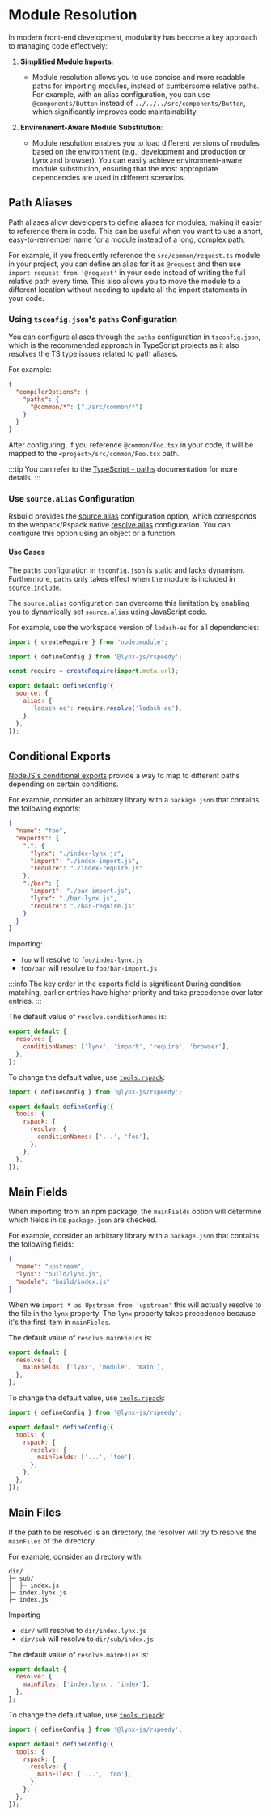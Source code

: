 # Module Resolution

In modern front-end development, modularity has become a key approach to managing code effectively:

1. **Simplified Module Imports**:

   - Module resolution allows you to use concise and more readable paths for importing modules, instead of cumbersome relative paths. For example, with an alias configuration, you can use `@components/Button` instead of `../../../src/components/Button`, which significantly improves code maintainability.

2. **Environment-Aware Module Substitution**:
   - Module resolution enables you to load different versions of modules based on the environment (e.g., development and production or Lynx and browser). You can easily achieve environment-aware module substitution, ensuring that the most appropriate dependencies are used in different scenarios.

## Path Aliases

Path aliases allow developers to define aliases for modules, making it easier to reference them in code. This can be useful when you want to use a short, easy-to-remember name for a module instead of a long, complex path.

For example, if you frequently reference the `src/common/request.ts` module in your project, you can define an alias for it as `@request` and then use `import request from '@request'` in your code instead of writing the full relative path every time. This also allows you to move the module to a different location without needing to update all the import statements in your code.

### Using `tsconfig.json`'s `paths` Configuration

You can configure aliases through the `paths` configuration in `tsconfig.json`, which is the recommended approach in TypeScript projects as it also resolves the TS type issues related to path aliases.

For example:

```json title="tsconfig.json"
{
  "compilerOptions": {
    "paths": {
      "@common/*": ["./src/common/*"]
    }
  }
}
```

After configuring, if you reference `@common/Foo.tsx` in your code, it will be mapped to the `<project>/src/common/Foo.tsx` path.

:::tip
You can refer to the [TypeScript - paths](https://typescriptlang.org/tsconfig#paths) documentation for more details.
:::

### Use `source.alias` Configuration

Rsbuild provides the [source.alias](../../api/rspeedy/rspeedy.source.alias) configuration option, which corresponds to the webpack/Rspack native [resolve.alias](https://rspack.dev/config/resolve#resolvealias) configuration. You can configure this option using an object or a function.

#### Use Cases

The `paths` configuration in `tsconfig.json` is static and lacks dynamism. Furthermore, `paths` only takes effect when the module is included in [`source.include`](../../api/rspeedy/rspeedy.source.include).

The `source.alias` configuration can overcome this limitation by enabling you to dynamically set `source.alias` using JavaScript code.

For example, use the workspace version of `lodash-es` for all dependencies:

```js title="lynx.config.ts"
import { createRequire } from 'node:module';

import { defineConfig } from '@lynx-js/rspeedy';

const require = createRequire(import.meta.url);

export default defineConfig({
  source: {
    alias: {
      'lodash-es': require.resolve('lodash-es'),
    },
  },
});
```

## Conditional Exports

[NodeJS's conditional exports](https://nodejs.org/api/packages.html#conditional-exports) provide a way to map to different paths depending on certain conditions.

For example, consider an arbitrary library with a `package.json` that contains the following exports:

```json "package.json"
{
  "name": "foo",
  "exports": {
    ".": {
      "lynx": "./index-lynx.js",
      "import": "./index-import.js",
      "require": "./index-require.js"
    },
    "./bar": {
      "import": "./bar-import.js",
      "lynx": "./bar-lynx.js",
      "require": "./bar-require.js"
    }
  }
}
```

Importing:

- `foo` will resolve to `foo/index-lynx.js`
- `foo/bar` will resolve to `foo/bar-import.js`

:::info The key order in the exports field is significant
During condition matching, earlier entries have higher priority and take precedence over later entries.
:::

The default value of `resolve.conditionNames` is:

```js title="rspack.config.js"
export default {
  resolve: {
    conditionNames: ['lynx', 'import', 'require', 'browser'],
  },
};
```

To change the default value, use [`tools.rspack`]:

```js title="lynx.config.ts"
import { defineConfig } from '@lynx-js/rspeedy';

export default defineConfig({
  tools: {
    rspack: {
      resolve: {
        conditionNames: ['...', 'foo'],
      },
    },
  },
});
```

## Main Fields

When importing from an npm package, the `mainFields` option will determine which fields in its `package.json` are checked.

For example, consider an arbitrary library with a `package.json` that contains the following fields:

```json title="package.json"
{
  "name": "upstream",
  "lynx": "build/lynx.js",
  "module": "build/index.js"
}
```

When we `import * as Upstream from 'upstream'` this will actually resolve to the file in the `lynx` property. The `lynx` property takes precedence because it's the first item in `mainFields`.

The default value of `resolve.mainFields` is:

```js title="rspack.config.js"
export default {
  resolve: {
    mainFields: ['lynx', 'module', 'main'],
  },
};
```

To change the default value, use [`tools.rspack`]:

```js title="lynx.config.ts"
import { defineConfig } from '@lynx-js/rspeedy';

export default defineConfig({
  tools: {
    rspack: {
      resolve: {
        mainFields: ['...', 'foo'],
      },
    },
  },
});
```

## Main Files

If the path to be resolved is an directory, the resolver will try to resolve the `mainFiles` of the directory.

For example, consider an directory with:

```
dir/
├─ sub/
│  ├─ index.js
├─ index.lynx.js
├─ index.js
```

Importing

- `dir/` will resolve to `dir/index.lynx.js`
- `dir/sub` will resolve to `dir/sub/index.js`

The default value of `resolve.mainFiles` is:

```js title="rspack.config.js"
export default {
  resolve: {
    mainFiles: ['index.lynx', 'index'],
  },
};
```

To change the default value, use [`tools.rspack`]:

```js title="lynx.config.ts"
import { defineConfig } from '@lynx-js/rspeedy';

export default defineConfig({
  tools: {
    rspack: {
      resolve: {
        mainFiles: ['...', 'foo'],
      },
    },
  },
});
```

[`tools.rspack`]: ../../api/rspeedy/rspeedy.tools.rspack
